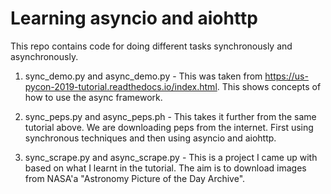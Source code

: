 # Learning asyncio and aiohttp

This repo contains code for doing different tasks synchronously and asynchronously.

1. sync_demo.py and async_demo.py - This was taken from https://us-pycon-2019-tutorial.readthedocs.io/index.html. This 
shows concepts of how to use the async framework. 

2. sync_peps.py and async_peps.ph - This takes it further from the same tutorial above. We are downloading peps from the internet. First using 
synchronous techniques and then using asyncio and aiohttp. 
 
3. sync_scrape.py and async_scrape.py - This is a project I came up with based on what I learnt in the tutorial. The aim is 
to download images from NASA'a "Astronomy Picture of the Day Archive".    